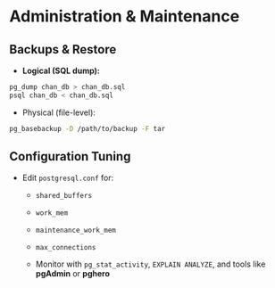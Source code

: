 # Administration & Maintenance

## Backups & Restore

- **Logical (SQL dump):**

```bash
pg_dump chan_db > chan_db.sql
psql chan_db < chan_db.sql
```

- Physical (file-level):

```bash
pg_basebackup -D /path/to/backup -F tar
```

## Configuration Tuning

- Edit `postgresql.conf` for:

  - `shared_buffers`
  - `work_mem`
  - `maintenance_work_mem`
  - `max_connections`

  - Monitor with `pg_stat_activity`, `EXPLAIN ANALYZE`, and tools like **pgAdmin** or **pghero**

  